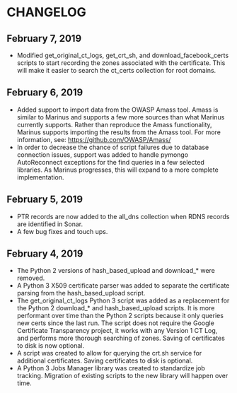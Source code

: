 # CHANGELOG

## February 7, 2019
* Modified get_original_ct_logs, get_crt_sh, and download_facebook_certs scripts to start recording the zones associated with the certificate. This will make it easier to search the ct_certs collection for root domains.


## February 6, 2019
* Added support to import data from the OWASP Amass tool. Amass is similar to Marinus and supports a few more sources than what Marinus currently supports. Rather than reproduce the Amass functionality, Marinus supports importing the results from the Amass tool. For more information, see: https://github.com/OWASP/Amass/
* In order to decrease the chance of script failures due to database connection issues, support was added to handle pymongo AutoReconnect exceptions for the find queries in a few selected libraries. As Marinus progresses, this will expand to a more complete implementation.


## February 5, 2019
* PTR records are now added to the all_dns collection when RDNS records are identified in Sonar.
* A few bug fixes and touch ups.


## February 4, 2019
* The Python 2 versions of hash_based_upload and download_* were removed.
* A Python 3 X509 certificate parser was added to separate the certificate parsing from the hash_based_upload script.
* The get_original_ct_logs Python 3 script was added as a replacement for the Python 2 download_* and hash_based_upload scripts. It is more performant over time than the Python 2 scripts because it only queries new certs since the last run. The script does not require the Google Certificate Transparency project, it works with any Version 1 CT Log, and performs more thorough searching of zones. Saving of certificates to disk is now optional.
* A script was created to allow for querying the crt.sh service for additional certificates. Saving certificates to disk is optional.
* A Python 3 Jobs Manager library was created to standardize job tracking. Migration of existing scripts to the new library will happen over time.

